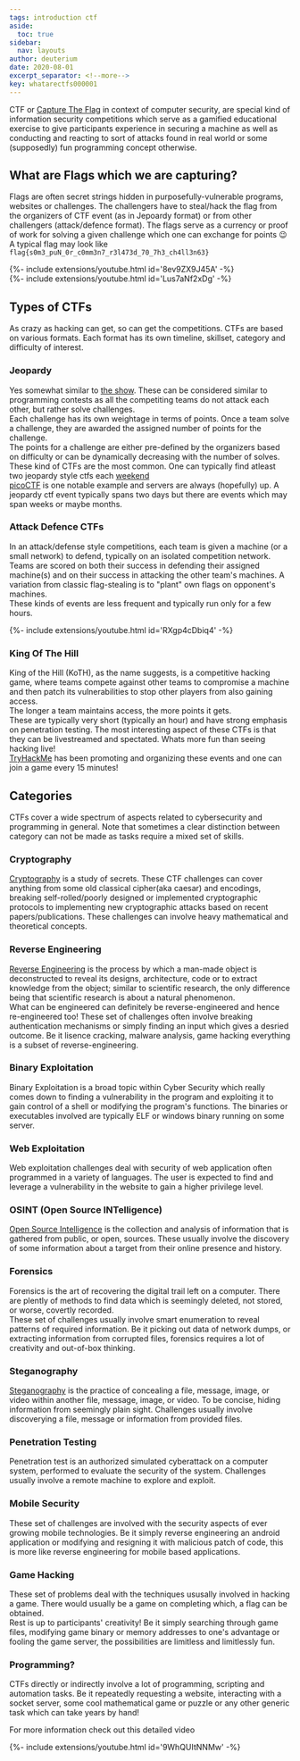 ```yaml
---
tags: introduction ctf
aside:
  toc: true
sidebar:
  nav: layouts
author: deuterium
date: 2020-08-01
excerpt_separator: <!--more-->
key: whatarectfs000001
---
```


CTF or [Capture The Flag](https://en.wikipedia.org/wiki/Capture_the_flag#Computer_security) in context of computer security, are special kind of information security competitions which serve as a gamified educational exercise to give participants experience in securing a machine as well as conducting and reacting to sort of attacks found in real world or some (supposedly) fun programming concept otherwise.
<!--more-->

## What are Flags which we are capturing?
Flags are often secret strings hidden in purposefully-vulnerable programs, websites or challenges. The challengers have to steal/hack the flag from the organizers of CTF event (as in Jepoardy format) or from other challengers (attack/defence format). The flags serve as a currency or proof of work for solving a given challenge which one can exchange for points :wink:  
A typical flag may look like `flag{s0m3_puN_0r_c0mm3n7_r3l473d_70_7h3_ch4ll3n63}`  

<div>{%- include extensions/youtube.html id='8ev9ZX9J45A' -%}</div>
  
<div>{%- include extensions/youtube.html id='Lus7aNf2xDg' -%}</div>

## Types of CTFs
As crazy as hacking can get, so can get the competitions. CTFs are based on various formats. Each format has its own timeline, skillset, category and difficulty of interest.

### Jeopardy
Yes somewhat similar to [the show](https://en.wikipedia.org/wiki/Jeopardy!). These can be considered similar to programming contests as all the competiting teams do not attack each other, but rather solve challenges.  
Each challenge has its own weightage in terms of points. Once a team solve a challenge, they are awarded the assigned number of points for the challenge.  
The points for a challenge are either pre-defined by the organizers based on difficulty or can be dynamically decreasing with the number of solves.  
These kind of CTFs are the most common. One can typically find atleast two jeopardy style ctfs each [weekend](https://ctftime.org/event/list/upcoming)  
[picoCTF](https://picoctf.com/) is one notable example and servers are always (hopefully) up.
A jeopardy ctf event typically spans two days but there are events which may span weeks or maybe months.  

### Attack Defence CTFs
In an attack/defense style competitions, each team is given a machine (or a small network) to defend, typically on an isolated competition network.  
Teams are scored on both their success in defending their assigned machine(s) and on their success in attacking the other team's machines. A variation from classic flag-stealing is to "plant" own flags on opponent's machines.  
These kinds of events are less frequent and typically run only for a few hours.  

<div>{%- include extensions/youtube.html id='RXgp4cDbiq4' -%}</div>

### King Of The Hill
King of the Hill (KoTH), as the name suggests, is a competitive hacking game, where teams compete against other teams to compromise a machine and then patch its vulnerabilities to stop other players from also gaining access.  
The longer a team maintains access, the more points it gets.  
These are typically very short (typically an hour) and have strong emphasis on penetration testing. The most interesting aspect of these CTFs is that they can be livestreamed and spectated. Whats more fun than seeing hacking live!   
[TryHackMe](https://tryhackme.com/games/koth) has been promoting and organizing these events and one can join a game every 15 minutes!  

## Categories
CTFs cover a wide spectrum of aspects related to cybersecurity and programming in general. Note that sometimes a clear distinction between category can not be made as tasks require a mixed set of skills.

### Cryptography
[Cryptography](https://en.wikipedia.org/wiki/Cryptography) is a study of secrets. These CTF challenges can cover anything from some old classical cipher(aka caesar) and encodings, breaking self-rolled/poorly designed or implemented cryptographic protocols to implementing new cryptographic attacks based on recent papers/publications. These challenges can involve heavy mathematical and theoretical concepts. 

### Reverse Engineering
[Reverse Engineering](https://en.wikipedia.org/wiki/Reverse_engineering) is the process by which a man-made object is deconstructed to reveal its designs, architecture, code or to extract knowledge from the object; similar to scientific research, the only difference being that scientific research is about a natural phenomenon.  
What can be engineered can definitely be reverse-engineered and hence re-engineered too! These set of challenges often involve breaking authentication mechanisms or simply finding an input which gives a desried outcome. Be it lisence cracking, malware analysis, game hacking everything is a subset of reverse-engineering.

### Binary Exploitation
Binary Exploitation is a broad topic within Cyber Security which really comes down to finding a vulnerability in the program and exploiting it to gain control of a shell or modifying the program's functions. The binaries or executables involved are typically ELF or windows binary running on some server.

### Web Exploitation
Web exploitation challenges deal with security of web application often programmed in a variety of languages. The user is expected to find and leverage a vulnerability in the website to gain a higher privilege level.

### OSINT (Open Source INTelligence)
[Open Source Intelligence](https://en.wikipedia.org/wiki/Open-source_intelligence) is the collection and analysis of information that is gathered from public, or open, sources. These usually involve the discovery of some information about a target from their online presence and history.  

### Forensics
Forensics is the art of recovering the digital trail left on a computer. There are plently of methods to find data which is seemingly deleted, not stored, or worse, covertly recorded.  
These set of challenges usually involve smart enumeration to reveal patterns of required information. Be it picking out data of network dumps, or extracting information from corrupted files, forensics requires a lot of creativity and out-of-box thinking.

### Steganography
[Steganography](https://en.wikipedia.org/wiki/Steganography) is the practice of concealing a file, message, image, or video within another file, message, image, or video. To be concise, hiding information from seemingly plain sight. Challenges usually involve discoverying a file, message or information from provided files. 

### Penetration Testing
Penetration test is an authorized simulated cyberattack on a computer system, performed to evaluate the security of the system. Challenges usually involve a remote machine to explore and exploit.  

### Mobile Security
These set of challenges are involved with the security aspects of ever growing mobile technologies. Be it simply reverse engineering an android application or modifying and resigning it with malicious patch of code, this is more like reverse engineering for mobile based applications.

### Game Hacking
These set of problems deal with the techniques ususally involved in hacking a game. There would usually be a game on completing which, a flag can be obtained.  
Rest is up to participants' creativity! Be it simply searching through game files, modifying game binary or memory addresses to one's advantage or fooling the game server, the possibilities are limitless and limitlessly fun.

### Programming?
CTFs directly or indirectly involve a lot of programming, scripting and automation tasks. Be it repeatedly requesting a website, interacting with a socket server, some cool mathematical game or puzzle or any other generic task which can take years by hand!  

For more information check out this detailed video  

<div>{%- include extensions/youtube.html id='9WhQUItNNMw' -%}</div>

